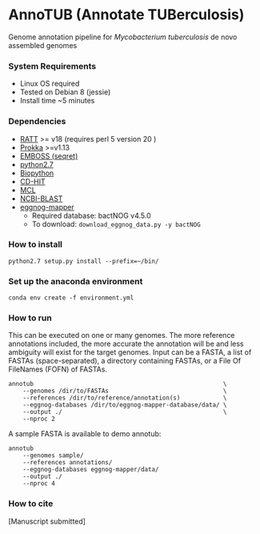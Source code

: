 # AnnoTUB (Annotate TUBerculosis)

Genome annotation pipeline for *Mycobacterium tuberculosis* de novo assembled genomes

### System Requirements
* Linux OS required
* Tested on Debian 8 (jessie)
* Install time ~5 minutes

### Dependencies
* [RATT](http://ratt.sourceforge.net/) >= v18 (requires perl 5 version 20 )
* [Prokka](https://github.com/tseemann/prokka) >=v1.13
* [EMBOSS (seqret)](http://emboss.sourceforge.net/download/)
* [python2.7](https://www.python.org/downloads/release/python-2715/)
* [Biopython](https://biopython.org/wiki/Download)
* [CD-HIT](https://github.com/weizhongli/cdhit)
* [MCL](https://github.com/JohannesBuchner/mcl)
* [NCBI-BLAST](ftp://ftp.ncbi.nlm.nih.gov/blast/executables/blast+/LATEST/)
* [eggnog-mapper](https://github.com/eggnogdb/eggnog-mapper)
    * Required database: bactNOG v4.5.0
    * To download: `download_eggnog_data.py -y bactNOG`

### How to install
```
python2.7 setup.py install --prefix=~/bin/
```

### Set up the anaconda environment
```
conda env create -f environment.yml
```

### How to run
This can be executed on one or many genomes. The more reference
annotations included, the more accurate the annotation will be 
and less ambiguity will exist for the target genomes. Input can
be a FASTA, a list of FASTAs (space-separated), a directory containing
FASTAs, or a File Of FileNames (FOFN) of FASTAs.
```
annotub                                                     \
    --genomes /dir/to/FASTAs                                \
    --references /dir/to/reference/annotation(s)            \
    --eggnog-databases /dir/to/eggnog-mapper-database/data/ \
    --output ./                                             \
    --nproc 2
```

A sample FASTA is available to demo annotub:
```
annotub 
    --genomes sample/
    --references annotations/
    --eggnog-databases eggnog-mapper/data/
    --output ./
    --nproc 4
```

### How to cite
[Manuscript submitted]
